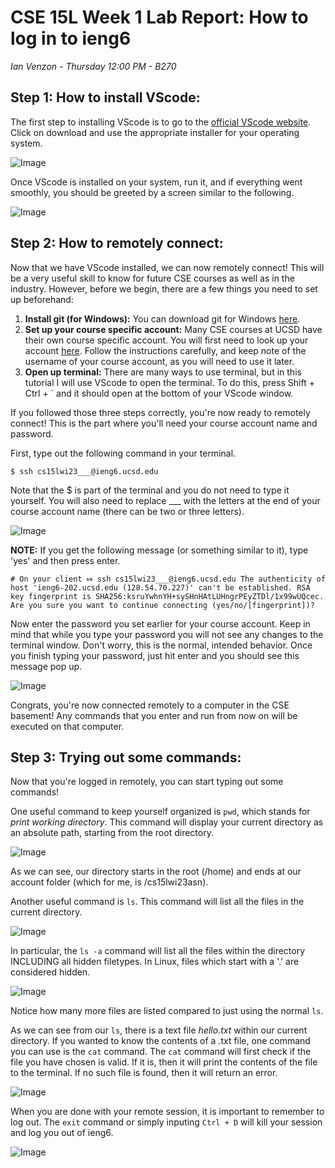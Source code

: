 # CSE 15L Week 1 Lab Report: How to log in to ieng6

*Ian Venzon - Thursday 12:00 PM - B270*

## Step 1: How to install VScode:

The first step to installing VScode is to go to the [official VScode website](https://code.visualstudio.com/). Click on download and use the appropriate installer for your operating system. 

![Image](https://i.imgur.com/9zkNfu2.png)

Once VScode is installed on your system, run it, and if everything went smoothly, you should be greeted by a screen similar to the following.

![Image](https://i.imgur.com/CxOildq.png)

## Step 2: How to remotely connect:

Now that we have VScode installed, we can now remotely connect! This will be a very useful skill to know for future CSE courses as well as in the industry. However, before we begin, there are a few things you need to set up beforehand:

1. **Install git (for Windows):** You can download git for Windows [here](https://gitforwindows.org/). 
2. **Set up your course specific account:** Many CSE courses at UCSD have their own course specific account. You will first need to look up your account [here](https://sdacs.ucsd.edu/~icc/index.php). Follow the instructions carefully, and keep note of the username of your course account, as you will need to use it later.
3. **Open up terminal:** There are many ways to use terminal, but in this tutorial I will use VScode to open the terminal. To do this, press Shift + Ctrl + \` and it should open at the bottom of your VScode window.

If you followed those three steps correctly, you're now ready to remotely connect! This is the part where you'll need your course account name and password.

First, type out the following command in your terminal.

`$ ssh cs15lwi23___@ieng6.ucsd.edu`

Note that the $ is part of the terminal and you do not need to type it yourself. You will also need to replace ___ with the letters at the end of your course account name (there can be two or three letters).

![Image](https://i.imgur.com/9smKSyP.png)

**NOTE:** If you get the following message (or something similar to it), type 'yes' and then press enter.

`# On your client
⤇ ssh cs15lwi23___@ieng6.ucsd.edu
The authenticity of host 'ieng6-202.ucsd.edu (128.54.70.227)' can't be established.
RSA key fingerprint is SHA256:ksruYwhnYH+sySHnHAtLUHngrPEyZTDl/1x99wUQcec.
Are you sure you want to continue connecting (yes/no/[fingerprint])?`

Now enter the password you set earlier for your course account. Keep in mind that while you type your password you will not see any changes to the terminal window. Don't worry, this is the normal, intended behavior. Once you finish typing your password, just hit enter and you should see this message pop up.

![Image](https://i.imgur.com/NUhqwO7.png)

Congrats, you're now connected remotely to a computer in the CSE basement! Any commands that you enter and run from now on will be executed on that computer.


## Step 3: Trying out some commands:

Now that you're logged in remotely, you can start typing out some commands!

One useful command to keep yourself organized is `pwd`, which stands for *print working directory*. This command will display your current directory as an absolute path, starting from the root directory.

![Image](https://i.imgur.com/nLGlOVO.png)

As we can see, our directory starts in the root (/home) and ends at our account folder (which for me, is /cs15lwi23asn).

Another useful command is `ls`. This command will list all the files in the current directory. 

![Image](https://i.imgur.com/HLtXrGG.png)

In particular, the `ls -a` command will list all the files within the directory INCLUDING all hidden filetypes. In Linux, files which start with a '.' are considered hidden.

![Image](https://i.imgur.com/GSLVcVS.png)

Notice how many more files are listed compared to just using the normal `ls`.

As we can see from our `ls`, there is a text file *hello.txt* within our current directory. If you wanted to know the contents of a .txt file, one command you can use is the `cat` command. The `cat` command will first check if the file you have chosen is valid. If it is, then it will print the contents of the file to the terminal. If no such file is found, then it will return an error.

![Image](https://i.imgur.com/72Aej4E.png)

When you are done with your remote session, it is important to remember to log out. The `exit` command or simply inputing `Ctrl + D` will kill your session and log you out of ieng6.

![Image](https://i.imgur.com/Eb0MwcR.png)

